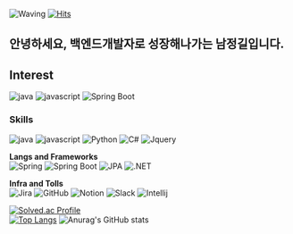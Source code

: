 ![Waving](https://capsule-render.vercel.app/api?type=waving&height=200&color=gradient&text=ㅎㅇ%&fontAlignY=50&fontAlign=39)
[![Hits](https://hits.seeyoufarm.com/api/count/incr/badge.svg?url=https%3A%2F%2Fgithub.com%2Fletsgilit&count_bg=%23E39D45&title_bg=%23DF7070&icon=azurepipelines.svg&icon_color=%23E7E7E7&title=hits&edge_flat=false)](https://hits.seeyoufarm.com)
## 안녕하세요, 백엔드개발자로 성장해나가는 남정길입니다.

## Interest
![java](https://img.shields.io/badge/java-000000?style=for-the-badge&logo=openjdk)
![javascript](https://img.shields.io/badge/javascript-%23F7DF1E?style=for-the-badge&logo=javascript&logoColor=black)
![Spring Boot](https://img.shields.io/badge/springboot-6DB33F?style=for-the-badge&logo=spring&logoColor=white)

### Skills
![java](https://img.shields.io/badge/java-000000?style=for-the-badge&logo=openjdk)
![javascript](https://img.shields.io/badge/javascript-%23F7DF1E?style=for-the-badge&logo=javascript&logoColor=black)
![Python](https://img.shields.io/badge/Python-3776AB?style=for-the-badge&logo=python&logoColor=black)
![C#](https://img.shields.io/badge/csharp-%23512BD4?style=for-the-badge&logo=csharp&logoColor=white)
![Jquery](https://img.shields.io/badge/Jquery-0769AD?style=for-the-badge&logo=openjdk)

**Langs and Frameworks**<br>
![Spring](https://img.shields.io/badge/spring-6DB33F?style=for-the-badge&logo=spring&logoColor=white)
![Spring Boot](https://img.shields.io/badge/springboot-6DB33F?style=for-the-badge&logo=springboot&logoColor=white)
![JPA](https://img.shields.io/badge/JPA-FF3621?style=for-the-badge&logo=Databricks&logoColor=white)
![.NET](https://img.shields.io/badge/.NET-512BD4?style=for-the-badge&logo=.net&logoColor=white)

**Infra and Tolls**<br>
![Jira](https://img.shields.io/badge/-JiraSoftware-0052CC?style=for-the-badge&logo=JiraSoftware&logoColor=white)
![GitHub](https://img.shields.io/badge/-GitHub-181717?style=for-the-badge&logo=github&logoColor=white)
![Notion](https://img.shields.io/badge/-Notion-000000?style=for-the-badge&logo=notion&logoColor=white)
![Slack](https://img.shields.io/badge/-Slack-4A154B?style=for-the-badge&logo=slack&logoColor=white)
![Intellij](https://img.shields.io/badge/-Intellij-000000?style=for-the-badge&logo=intellijidea&logoColor=white)

[![Solved.ac Profile](http://mazassumnida.wtf/api/v2/generate_badge?boj=wjdrlf5781)](https://solved.ac/wjdrlf5781/)<br>
[![Top Langs](https://github-readme-stats.vercel.app/api/top-langs/?username=letsgilit&layout=donut)](https://github.com/letsgilit/github-readme-stats)
![Anurag's GitHub stats](https://github-readme-stats.vercel.app/api?username=letsgilit&show_icons=true&theme=radical)
